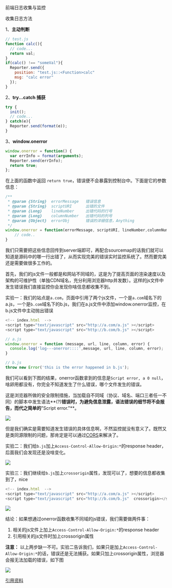 前端日志收集与监控

收集日志方法

1、**主动判断**

```javascript
// test.js
function calc(){
  // code...
  return val;
}
if(calc() !== "someVal"){
  Reporter.send({
    position: "test.js::<Function>calc"
    msg: "calc error"
  });
}
```

2、**try...catch 捕获**

```javascript
try {
  init();
  // code...
} catch(e){
  Reporter.send(format(e));
}
```

3、**window.onerror**

```javascript
window.onerror = function() {
  var errInfo = format(arguments);
  Reporter.send(errInfo);
  return true;
};
```

在上面的函数中返回 `return true`，错误便不会暴露到控制台中。下面是它的参数信息：

```javascript
/**
 * @param {String}  errorMessage   错误信息
 * @param {String}  scriptURI      出错的文件
 * @param {Long}    lineNumber     出错代码的行号
 * @param {Long}    columnNumber   出错代码的列号
 * @param {Object}  errorObj       错误的详细信息，Anything
 */
window.onerror = function(errorMessage, scriptURI, lineNumber,columnNumber,errorObj) { 
    // code..
}
```

我们只需要把这些信息回传到server端即可，再配合sourcemap的话我们就可以知道是源码中的哪一行出错了，从而实现完美的错误实时监控系统了。然而要完美还是需要做很多工作的。

首先，我们的js文件一般都是和网站不同域的，这是为了提高页面的渲染速度以及架构的可维护性（单独CDN域名，充分利用浏览器http并发数）。这样的js文件中发生错误我们直接监控你会发现你啥信息都收集不到。

实验一：我们的站点是`a.com`，页面中引用了两个js文件，一个是`a.com`域名下的a.js，一个是`b.com`域名下的b.js，我们在a.js文件中添加window.onerror监控，在b.js文件中主动抛出错误

```javascript
<!-- index.html  -->
<script type="text/javascript" src="http://a.com/a.js" ></script>
<script type="text/javascript" src="http://b.com/b.js" ></script>
```

```javascript
// a.js
window.onerror = function (message, url, line, column, error) {
  console.log('log---onerror::::',message, url, line, column, error);
}
```

```javascript
// b.js
throw new Error('this is the error happened in b.js');
```

我们可以看到下图的结果，onerror函数拿到的信息是`Script error, a 0 null`，啥卵用都没有，你完全不知道发生了什么错误，哪个文件发生的错误。

这是浏览器所做的安全限制措施，当加载自不同域（协议、域名、端口三者任一不同）的脚本中发生语法**(?)**错误时，为避免信息泄露，语法错误的细节将不会报告，而代之简单的**"Script error."**。

![](http://cdn.yuyiqiushui.cn/web-log-error1.webp)

但是我们确实是需要知道发生错误的具体信息啊，不然监控就没有意义了。既然又是类同源限制的问题，那肯定是可以通过[CORS](https://link.jianshu.com?t=https://developer.mozilla.org/en-US/docs/Web/HTTP/Access_control_CORS)来解决了。

实验二：我们给`b.js`加上`Access-Control-Allow-Origin:*`的response header，后面我们会发现还是没啥变化。

![](http://cdn.yuyiqiushui.cn/web-log-error2.webp)

实验三：我们继续给`b.js`加上`crossorigin`属性，发现可以了，想要的信息都收集到了，nice

```javascript
<!-- index.html  -->
<script type="text/javascript" src="http://a.com/a.js" ></script>
<script type="text/javascript" src="http://b.com/b.js"  crossorigin></script>
```

![](http://cdn.yuyiqiushui.cn/web-log-error3.webp)

结论：如果想通过onerror函数收集不同域的js错误，我们需要做两件事：

1. 相关的js文件上加上`Access-Control-Allow-Origin:*`的response header
2. 引用相关的js文件时加上crossorigin属性

**注意：**  以上两步缺一不可。实验二告诉我们，如果只是加上`Access-Control-Allow-Origin:*`的话，错误还是无法捕获。如果只加上crossorigin属性，浏览器会报无法加载的错误，如下图

![](http://cdn.yuyiqiushui.cn/web-log-error4.webp)

[引用资料](https://www.jianshu.com/p/315ffe6797b8)



